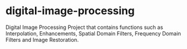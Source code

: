 # digital-image-processing
Digital Image Processing Project that contains functions such as Interpolation, Enhancements, Spatial Domain Filters, Frequency Domain Filters and Image Restoration.
